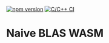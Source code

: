[![npm version](https://badge.fury.io/js/naive-blas-wasm.svg)](https://badge.fury.io/js/naive-blas-wasm)
[![C/C++ CI](https://github.com/oikumo/naive-blas-wasm/actions/workflows/c-cpp.yml/badge.svg)](https://github.com/oikumo/naive-blas-wasm/actions/workflows/c-cpp.yml)

Naive BLAS WASM
===============

